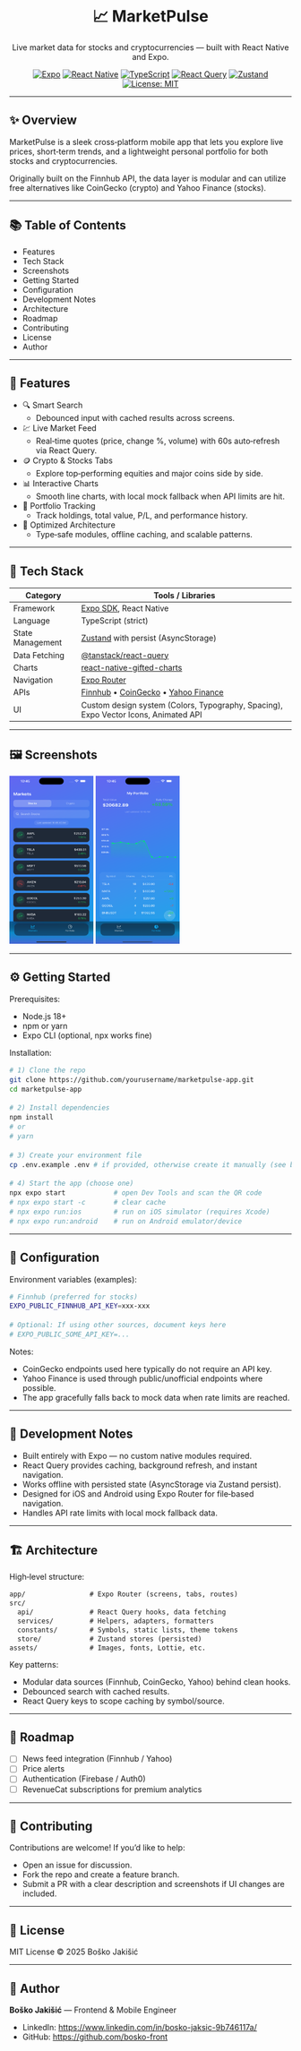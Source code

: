 <div align="center">

# 📈 MarketPulse

Live market data for stocks and cryptocurrencies — built with React Native and Expo.

[![Expo](https://img.shields.io/badge/Expo-SDK-blue?logo=expo&logoColor=white)](https://expo.dev)
[![React Native](https://img.shields.io/badge/React%20Native-0.x-61DAFB?logo=react&logoColor=white)](https://reactnative.dev)
[![TypeScript](https://img.shields.io/badge/TypeScript-Strict-3178C6?logo=typescript&logoColor=white)](https://www.typescriptlang.org/)
[![React Query](https://img.shields.io/badge/React%20Query-%40tanstack-FF4154)](https://tanstack.com/query)
[![Zustand](https://img.shields.io/badge/State-Zustand-4B5563)](https://github.com/pmndrs/zustand)
[![License: MIT](https://img.shields.io/badge/License-MIT-green.svg)](#-license)

</div>

---

## ✨ Overview

MarketPulse is a sleek cross‑platform mobile app that lets you explore live prices, short‑term trends, and a lightweight personal portfolio for both stocks and cryptocurrencies.

Originally built on the Finnhub API, the data layer is modular and can utilize free alternatives like CoinGecko (crypto) and Yahoo Finance (stocks).

---

## 📚 Table of Contents

- Features
- Tech Stack
- Screenshots
- Getting Started
- Configuration
- Development Notes
- Architecture
- Roadmap
- Contributing
- License
- Author

---

## 🚀 Features

- 🔍 Smart Search
  - Debounced input with cached results across screens.
- 💹 Live Market Feed
  - Real‑time quotes (price, change %, volume) with 60s auto‑refresh via React Query.
- 🪙 Crypto & Stocks Tabs
  - Explore top‑performing equities and major coins side by side.
- 📊 Interactive Charts
  - Smooth line charts, with local mock fallback when API limits are hit.
- 💼 Portfolio Tracking
  - Track holdings, total value, P/L, and performance history.
- 🧠 Optimized Architecture
  - Type‑safe modules, offline caching, and scalable patterns.

---

## 🧩 Tech Stack

| Category | Tools / Libraries |
|---|---|
| Framework | [Expo SDK](https://expo.dev), React Native |
| Language | TypeScript (strict) |
| State Management | [Zustand](https://github.com/pmndrs/zustand) with persist (AsyncStorage) |
| Data Fetching | [@tanstack/react-query](https://tanstack.com/query/latest) |
| Charts | [react-native-gifted-charts](https://github.com/AbelTesfaye/react-native-gifted-charts) |
| Navigation | [Expo Router](https://expo.github.io/router/docs) |
| APIs | [Finnhub](https://finnhub.io) • [CoinGecko](https://www.coingecko.com) • [Yahoo Finance](https://finance.yahoo.com) |
| UI | Custom design system (Colors, Typography, Spacing), Expo Vector Icons, Animated API |

---

## 🖼️ Screenshots

<img src="/images/screenshots/home.png" alt="Home screen" width="150" height="300" />
<img src="./images/screenshots/market.png" alt="Portfolio" width="150" height="300" />


---

## ⚙️ Getting Started

Prerequisites:
- Node.js 18+
- npm or yarn
- Expo CLI (optional, npx works fine)

Installation:

```bash
# 1) Clone the repo
git clone https://github.com/yourusername/marketpulse-app.git
cd marketpulse-app

# 2) Install dependencies
npm install
# or
# yarn

# 3) Create your environment file
cp .env.example .env # if provided, otherwise create it manually (see below)

# 4) Start the app (choose one)
npx expo start            # open Dev Tools and scan the QR code
# npx expo start -c       # clear cache
# npx expo run:ios        # run on iOS simulator (requires Xcode)
# npx expo run:android    # run on Android emulator/device
```

---

## 🔧 Configuration

Environment variables (examples):

```bash
# Finnhub (preferred for stocks)
EXPO_PUBLIC_FINNHUB_API_KEY=xxx-xxx

# Optional: If using other sources, document keys here
# EXPO_PUBLIC_SOME_API_KEY=...
```

Notes:
- CoinGecko endpoints used here typically do not require an API key.
- Yahoo Finance is used through public/unofficial endpoints where possible.
- The app gracefully falls back to mock data when rate limits are reached.

---

## 🧪 Development Notes

- Built entirely with Expo — no custom native modules required.
- React Query provides caching, background refresh, and instant navigation.
- Works offline with persisted state (AsyncStorage via Zustand persist).
- Designed for iOS and Android using Expo Router for file‑based navigation.
- Handles API rate limits with local mock fallback data.

---

## 🏗️ Architecture

High‑level structure:

```
app/                # Expo Router (screens, tabs, routes)
src/
  api/              # React Query hooks, data fetching
  services/         # Helpers, adapters, formatters
  constants/        # Symbols, static lists, theme tokens
  store/            # Zustand stores (persisted)
assets/             # Images, fonts, Lottie, etc.
```

Key patterns:
- Modular data sources (Finnhub, CoinGecko, Yahoo) behind clean hooks.
- Debounced search with cached results.
- React Query keys to scope caching by symbol/source.

---

## 🧭 Roadmap

- [ ] News feed integration (Finnhub / Yahoo)
- [ ] Price alerts
- [ ] Authentication (Firebase / Auth0)
- [ ] RevenueCat subscriptions for premium analytics

---

## 🤝 Contributing

Contributions are welcome! If you’d like to help:
- Open an issue for discussion.
- Fork the repo and create a feature branch.
- Submit a PR with a clear description and screenshots if UI changes are included.

---

## 🪪 License

MIT License © 2025 Boško Jakišić

---

## 👤 Author

**Boško Jakišić** — Frontend & Mobile Engineer

- LinkedIn: https://www.linkedin.com/in/bosko-jaksic-9b746117a/
- GitHub: https://github.com/bosko-front